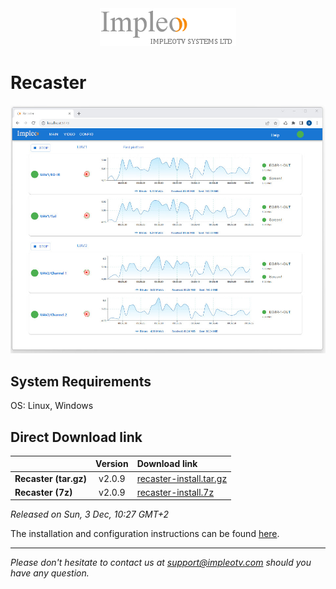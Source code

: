 
<div align="center">
  <a >
    <img src="images/impleo_logo.png" alt="Logo" >
  </a>
</div>

# Recaster

![Recaster](images/recaster-main-sm.jpg)  


## System Requirements

OS: Linux, Windows


## Direct Download link

|          | Version             | Download link                                                           | 
|:---------|:-------------------:|:------------------------------------------------------------------------|
| **Recaster (tar.gz)** |  v2.0.9 | [recaster-install.tar.gz](https://github.com/impleotv/recaster-release/releases/download/v2.0.9/recaster-install.tar.gz)  | 
| **Recaster (7z)** |  v2.0.9 | [recaster-install.7z](https://github.com/impleotv/recaster-release/releases/download/v2.0.9/recaster-install.7z)  | 

*Released on Sun, 3 Dec, 10:27 GMT+2*


The installation and configuration instructions can be found [here](https://impleotv.com/content/recaster/help/).


----  
*Please don't hesitate to contact us at support@impleotv.com should you have any question.*
